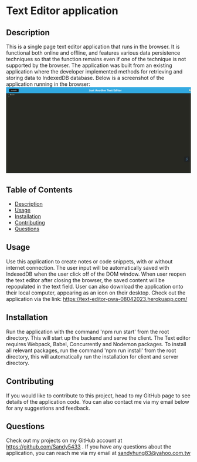 # Text Editor application
  
  ## Description
  This is a single page text editor application that runs in the browser. It is functional both online and offline, and features various data persistence techniques so that the function remains even if one of the technique is not supported by the browser. The application was built from an existing application where the developer implemented methods for retrieving and storing data to IndexedDB database.
  Below is a screenshot of the application running in the browser:
  ![alt="API requests"](client/src/images/text-editor.png)
  ## Table of Contents
  - [Description](#description)
  - [Usage](#usage)
  - [Installation](#installation)
  - [Contributing](#contributing)
  - [Questions](#questions)
  ## Usage
  Use this application to create notes or code snippets, with or without internet connection. The user input will be automatically saved with IndexedDB when the user click off of the DOM window. When user reopen the text editor after closing the browser, the saved content will be repopulated in the text field.
  User can also download the application onto their local computer, appearing as an icon on their desktop.
  Check out the application via the link: https://text-editor-pwa-08042023.herokuapp.com/
  ## Installation
  Run the application with the command 'npm run start' from the root directory. This will start up the backend and serve the client. The Text editor requires Webpack, Babel, Concurrently and Nodemon packages. To install all relevant packages, run the command 'npm run install' from the root directory, this will automatically run the installation for client and server directory.
  ## Contributing
  If you would like to contribute to this project, head to my GitHub page to see details of the application code. You can also contact me via my email below for any suggestions and feedback.
  ## Questions
  Check out my projects on my GitHub account at https://github.com/Sandy5433
  . If you have any questions about the application, you can reach me via my email at sandyhung83@yahoo.com.tw 
  